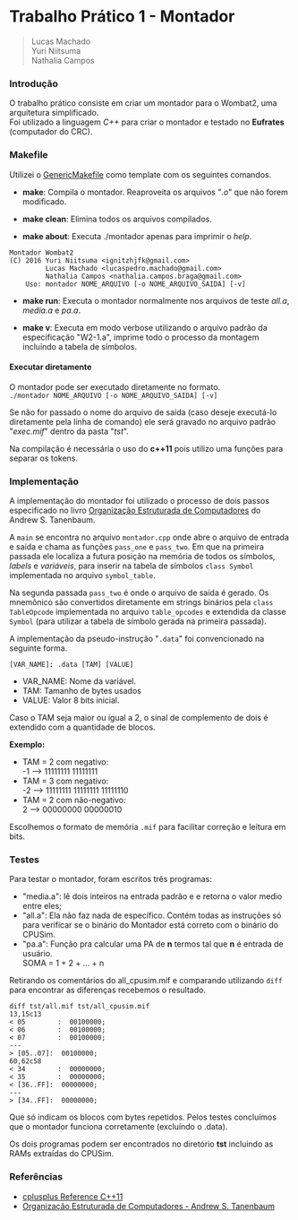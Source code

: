 # Trabalho Prático 1 - Montador

> Lucas Machado  
> Yuri Niitsuma  
> Nathalia Campos

### Introdução

O trabalho prático consiste em criar um montador para o Wombat2, uma arquitetura simplificado.  
Foi utilizado a linguagem *C++* para criar o montador e testado no **Eufrates** (computador do CRC).

<!--
- Verificar se tem instalado os pacotes C++11 pois no Ubuntu 15.10 não tem.
-->

### Makefile

Utilizei o [GenericMakefile](https://github.com/mbcrawfo/GenericMakefile) como template com os seguintes comandos.

- **make**: Compila o montador. Reaproveita os arquivos "*.o*" que não forem modificado.

- **make clean**: Elimina todos os arquivos compilados.

- **make about**: Executa ./montador apenas para imprimir o *help*.
```
Montador Wombat2
(C) 2016 Yuri Niitsuma <ignitzhjfk@gmail.com>
         Lucas Machado <lucaspedro.machado@gmail.com>
         Nathalia Campos <nathalia.campos.braga@gmail.com>
    Uso: montador NOME_ARQUIVO [-o NOME_ARQUIVO_SAIDA] [-v]
```

- **make run**: Executa o montador normalmente nos arquivos de teste *all.a*, *media.a* e *pa.a*.

- **make v**: Executa em modo verbose utilizando o arquivo padrão da especificação "W2-1.a", imprime todo o processo da montagem incluindo a tabela de símbolos.

#### Executar diretamente

O montador pode ser executado diretamente no formato.  
`./montador NOME_ARQUIVO [-o NOME_ARQUIVO_SAIDA] [-v]`

Se não for passado o nome do arquivo de saída (caso deseje executá-lo diretamente pela linha de comando) ele será gravado no arquivo padrão "*exec.mif*" dentro da pasta "*tst*".

Na compilação é necessária o uso do **c++11** pois utilizo uma funções para separar os tokens.

### Implementação

A implementação do montador foi utilizado o processo de dois passos especificado no livro [Organização Estruturada de Computadores][Livro1] do Andrew S. Tanenbaum.

A `main` se encontra no arquivo `montador.cpp` onde abre o arquivo de entrada e saída e chama as funções `pass_one` e `pass_two`. Em que na primeira passada ele localiza a futura posição na memória de todos os símbolos, *labels* e *variáveis*, para inserir na tabela de símbolos `class Symbol` implementada no arquivo `symbol_table`.

Na segunda passada `pass_two` é onde o arquivo de saída é gerado. Os mnemônico são convertidos diretamente em strings binários pela `class TableOpcode` implementada no arquivo `table_opcodes` e extendida da classe `Symbol` (para utilizar a tabela de símbolo gerada na primeira passada).

A implementação da pseudo-instrução "`.data`" foi convencionado na seguinte forma.

`[VAR_NAME]: .data [TAM] [VALUE]`

- VAR_NAME: Nome da variável.
- TAM: Tamanho de bytes usados
- VALUE: Valor 8 bits inicial.

Caso o TAM seja maior ou igual a 2, o sinal de complemento de dois é extendido com a quantidade de blocos.

**Exemplo:**
- TAM = 2 com negativo:  
-1 --> 11111111 11111111
- TAM = 3 com negativo:  
-2 --> 11111111 11111111 11111110
- TAM = 2 com não-negativo:  
2 --> 00000000 00000010

Escolhemos o formato de memória `.mif` para facilitar correção e leitura em bits.

[Livro1]: https://www.amazon.com.br/dp/8581435394/ref=asc_df_85814353944554189?smid=A1ZZFT5FULY4LN&tag=goog0ef-20&linkCode=asn&creative=380341&creativeASIN=8581435394

### Testes

Para testar o montador, foram escritos três programas:
- "media.a": lê dois inteiros na entrada padrão e e retorna o valor medio entre eles;
- "all.a": Ela não faz nada de específico. Contém todas as instruções só para verificar se o binário do Montador está correto com o binário do CPUSim.
- "pa.a": Função pra calcular uma PA de **n** termos tal que **n** é entrada de usuário.  
 SOMA = 1 + 2 + ... + n

Retirando os comentários do all_cpusim.mif e comparando utilizando `diff` para encontrar as diferenças recebemos o resultado.

```
diff tst/all.mif tst/all_cpusim.mif
13,15c13
< 05        :  00100000;
< 06        :  00100000;
< 07        :  00100000;
---
> [05..07]:  00100000;
60,62c58
< 34        :  00000000;
< 35        :  00000000;
< [36..FF]:  00000000;
---
> [34..FF]:  00000000;
```

Que só indicam os blocos com bytes repetidos. Pelos testes concluímos que o montador funciona corretamente (excluíndo o .data).

Os dois programas podem ser encontrados no diretório **tst** incluindo as RAMs extraídas do CPUSim.

### Referências

- [cplusplus Reference C++11](http://www.cplusplus.com/reference/)
- [Organização Estruturada de Computadores - Andrew S. Tanenbaum][Livro1]
